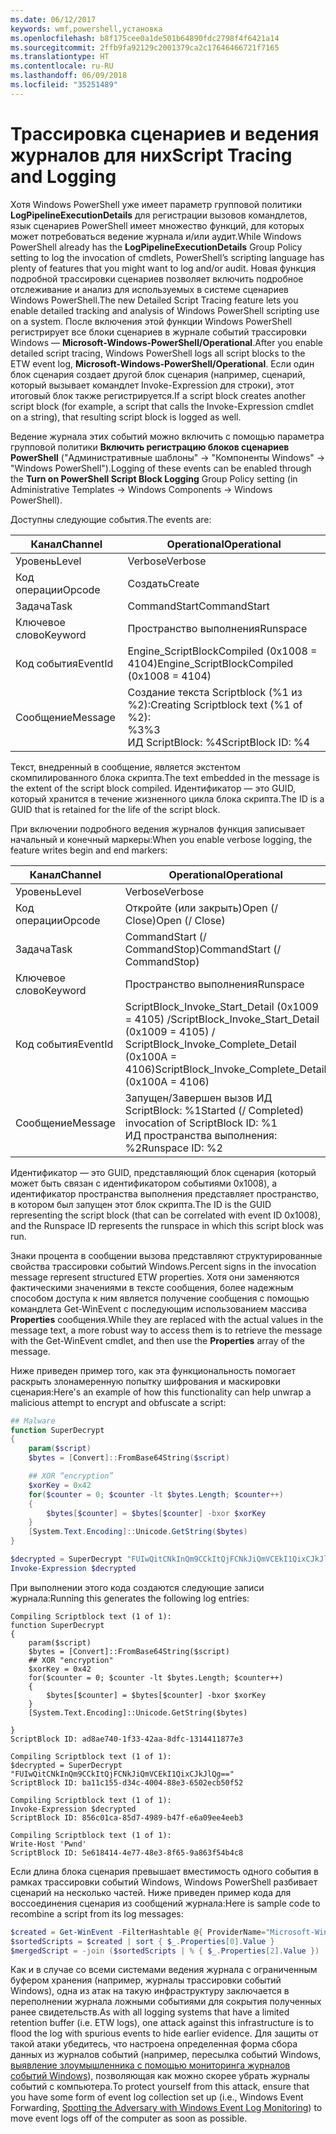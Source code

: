 ```yaml
---
ms.date: 06/12/2017
keywords: wmf,powershell,установка
ms.openlocfilehash: b8f175cee0a1de501b64890fdc2798f4f6421a14
ms.sourcegitcommit: 2ffb9fa92129c2001379ca2c17646466721f7165
ms.translationtype: HT
ms.contentlocale: ru-RU
ms.lasthandoff: 06/09/2018
ms.locfileid: "35251489"
---
```

# <a name="script-tracing-and-logging"></a><span data-ttu-id="3a08a-102">Трассировка сценариев и ведения журналов для них</span><span class="sxs-lookup"><span data-stu-id="3a08a-102">Script Tracing and Logging</span></span>

<span data-ttu-id="3a08a-103">Хотя Windows PowerShell уже имеет параметр групповой политики **LogPipelineExecutionDetails** для регистрации вызовов командлетов, язык сценариев PowerShell имеет множество функций, для которых может потребоваться ведение журнала и/или аудит.</span><span class="sxs-lookup"><span data-stu-id="3a08a-103">While Windows PowerShell already has the **LogPipelineExecutionDetails** Group Policy setting to log the invocation of cmdlets, PowerShell’s scripting language has plenty of features that you might want to log and/or audit.</span></span> <span data-ttu-id="3a08a-104">Новая функция подробной трассировки сценариев позволяет включить подробное отслеживание и анализ для используемых в системе сценариев Windows PowerShell.</span><span class="sxs-lookup"><span data-stu-id="3a08a-104">The new Detailed Script Tracing feature lets you enable detailed tracking and analysis of Windows PowerShell scripting use on a system.</span></span> <span data-ttu-id="3a08a-105">После включения этой функции Windows PowerShell регистрирует все блоки сценариев в журнале событий трассировки Windows — **Microsoft-Windows-PowerShell/Operational**.</span><span class="sxs-lookup"><span data-stu-id="3a08a-105">After you enable detailed script tracing, Windows PowerShell logs all script blocks to the ETW event log, **Microsoft-Windows-PowerShell/Operational**.</span></span> <span data-ttu-id="3a08a-106">Если один блок сценария создает другой блок сценария (например, сценарий, который вызывает командлет Invoke-Expression для строки), этот итоговый блок также регистрируется.</span><span class="sxs-lookup"><span data-stu-id="3a08a-106">If a script block creates another script block (for example, a script that calls the Invoke-Expression cmdlet on a string), that resulting script block is logged as well.</span></span>

<span data-ttu-id="3a08a-107">Ведение журнала этих событий можно включить с помощью параметра групповой политики **Включить регистрацию блоков сценариев PowerShell** ("Административные шаблоны" -> "Компоненты Windows" -> "Windows PowerShell").</span><span class="sxs-lookup"><span data-stu-id="3a08a-107">Logging of these events can be enabled through the **Turn on PowerShell Script Block Logging** Group Policy setting (in Administrative Templates -> Windows Components -> Windows PowerShell).</span></span>

<span data-ttu-id="3a08a-108">Доступны следующие события.</span><span class="sxs-lookup"><span data-stu-id="3a08a-108">The events are:</span></span>

| <span data-ttu-id="3a08a-109">Канал</span><span class="sxs-lookup"><span data-stu-id="3a08a-109">Channel</span></span> | <span data-ttu-id="3a08a-110">Operational</span><span class="sxs-lookup"><span data-stu-id="3a08a-110">Operational</span></span>                                 |
|---------|---------------------------------------------|
| <span data-ttu-id="3a08a-111">Уровень</span><span class="sxs-lookup"><span data-stu-id="3a08a-111">Level</span></span>   | <span data-ttu-id="3a08a-112">Verbose</span><span class="sxs-lookup"><span data-stu-id="3a08a-112">Verbose</span></span>                                     |
| <span data-ttu-id="3a08a-113">Код операции</span><span class="sxs-lookup"><span data-stu-id="3a08a-113">Opcode</span></span>  | <span data-ttu-id="3a08a-114">Создать</span><span class="sxs-lookup"><span data-stu-id="3a08a-114">Create</span></span>                                      |
| <span data-ttu-id="3a08a-115">Задача</span><span class="sxs-lookup"><span data-stu-id="3a08a-115">Task</span></span>    | <span data-ttu-id="3a08a-116">CommandStart</span><span class="sxs-lookup"><span data-stu-id="3a08a-116">CommandStart</span></span>                                |
| <span data-ttu-id="3a08a-117">Ключевое слово</span><span class="sxs-lookup"><span data-stu-id="3a08a-117">Keyword</span></span> | <span data-ttu-id="3a08a-118">Пространство выполнения</span><span class="sxs-lookup"><span data-stu-id="3a08a-118">Runspace</span></span>                                    |
| <span data-ttu-id="3a08a-119">Код события</span><span class="sxs-lookup"><span data-stu-id="3a08a-119">EventId</span></span> | <span data-ttu-id="3a08a-120">Engine_ScriptBlockCompiled (0x1008 = 4104)</span><span class="sxs-lookup"><span data-stu-id="3a08a-120">Engine_ScriptBlockCompiled (0x1008 = 4104)</span></span>  |
| <span data-ttu-id="3a08a-121">Сообщение</span><span class="sxs-lookup"><span data-stu-id="3a08a-121">Message</span></span> | <span data-ttu-id="3a08a-122">Создание текста Scriptblock (%1 из %2):</span><span class="sxs-lookup"><span data-stu-id="3a08a-122">Creating Scriptblock text (%1 of %2):</span></span> </br> <span data-ttu-id="3a08a-123">%3</span><span class="sxs-lookup"><span data-stu-id="3a08a-123">%3</span></span> </br> <span data-ttu-id="3a08a-124">ИД ScriptBlock: %4</span><span class="sxs-lookup"><span data-stu-id="3a08a-124">ScriptBlock ID: %4</span></span> |


<span data-ttu-id="3a08a-125">Текст, внедренный в сообщение, является экстентом скомпилированного блока скрипта.</span><span class="sxs-lookup"><span data-stu-id="3a08a-125">The text embedded in the message is the extent of the script block compiled.</span></span> <span data-ttu-id="3a08a-126">Идентификатор — это GUID, который хранится в течение жизненного цикла блока скрипта.</span><span class="sxs-lookup"><span data-stu-id="3a08a-126">The ID is a GUID that is retained for the life of the script block.</span></span>

<span data-ttu-id="3a08a-127">При включении подробного ведения журналов функция записывает начальный и конечный маркеры:</span><span class="sxs-lookup"><span data-stu-id="3a08a-127">When you enable verbose logging, the feature writes begin and end markers:</span></span>

| <span data-ttu-id="3a08a-128">Канал</span><span class="sxs-lookup"><span data-stu-id="3a08a-128">Channel</span></span> | <span data-ttu-id="3a08a-129">Operational</span><span class="sxs-lookup"><span data-stu-id="3a08a-129">Operational</span></span>                                            |
|---------|--------------------------------------------------------|
| <span data-ttu-id="3a08a-130">Уровень</span><span class="sxs-lookup"><span data-stu-id="3a08a-130">Level</span></span>   | <span data-ttu-id="3a08a-131">Verbose</span><span class="sxs-lookup"><span data-stu-id="3a08a-131">Verbose</span></span>                                                |
| <span data-ttu-id="3a08a-132">Код операции</span><span class="sxs-lookup"><span data-stu-id="3a08a-132">Opcode</span></span>  | <span data-ttu-id="3a08a-133">Откройте (или закрыть)Open (/ Close)</span><span class="sxs-lookup"><span data-stu-id="3a08a-133">Open (/ Close)</span></span>                                         |
| <span data-ttu-id="3a08a-134">Задача</span><span class="sxs-lookup"><span data-stu-id="3a08a-134">Task</span></span>    | <span data-ttu-id="3a08a-135">CommandStart (/ CommandStop)</span><span class="sxs-lookup"><span data-stu-id="3a08a-135">CommandStart (/ CommandStop)</span></span>                           |
| <span data-ttu-id="3a08a-136">Ключевое слово</span><span class="sxs-lookup"><span data-stu-id="3a08a-136">Keyword</span></span> | <span data-ttu-id="3a08a-137">Пространство выполнения</span><span class="sxs-lookup"><span data-stu-id="3a08a-137">Runspace</span></span>                                               |
| <span data-ttu-id="3a08a-138">Код события</span><span class="sxs-lookup"><span data-stu-id="3a08a-138">EventId</span></span> | <span data-ttu-id="3a08a-139">ScriptBlock\_Invoke\_Start\_Detail (0x1009 = 4105) /</span><span class="sxs-lookup"><span data-stu-id="3a08a-139">ScriptBlock\_Invoke\_Start\_Detail (0x1009 = 4105) /</span></span> </br> <span data-ttu-id="3a08a-140">ScriptBlock\_Invoke\_Complete\_Detail (0x100A = 4106)</span><span class="sxs-lookup"><span data-stu-id="3a08a-140">ScriptBlock\_Invoke\_Complete\_Detail (0x100A = 4106)</span></span> |
| <span data-ttu-id="3a08a-141">Сообщение</span><span class="sxs-lookup"><span data-stu-id="3a08a-141">Message</span></span> | <span data-ttu-id="3a08a-142">Запущен/Завершен вызов ИД ScriptBlock: %1</span><span class="sxs-lookup"><span data-stu-id="3a08a-142">Started (/ Completed) invocation of ScriptBlock ID: %1</span></span> </br> <span data-ttu-id="3a08a-143">ИД пространства выполнения: %2</span><span class="sxs-lookup"><span data-stu-id="3a08a-143">Runspace ID: %2</span></span> |

<span data-ttu-id="3a08a-144">Идентификатор — это GUID, представляющий блок сценария (который может быть связан с идентификатором событиями 0x1008), а идентификатор пространства выполнения представляет пространство, в котором был запущен этот блок скрипта.</span><span class="sxs-lookup"><span data-stu-id="3a08a-144">The ID is the GUID representing the script block (that can be correlated with event ID 0x1008), and the Runspace ID represents the runspace in which this script block was run.</span></span>

<span data-ttu-id="3a08a-145">Знаки процента в сообщении вызова представляют структурированные свойства трассировки событий Windows.</span><span class="sxs-lookup"><span data-stu-id="3a08a-145">Percent signs in the invocation message represent structured ETW properties.</span></span> <span data-ttu-id="3a08a-146">Хотя они заменяются фактическими значениями в тексте сообщения, более надежным способом доступа к ним является получение сообщения с помощью командлета Get-WinEvent с последующим использованием массива **Properties** сообщения.</span><span class="sxs-lookup"><span data-stu-id="3a08a-146">While they are replaced with the actual values in the message text, a more robust way to access them is to retrieve the message with the Get-WinEvent cmdlet, and then use the **Properties** array of the message.</span></span>

<span data-ttu-id="3a08a-147">Ниже приведен пример того, как эта функциональность помогает раскрыть злонамеренную попытку шифрования и маскировки сценария:</span><span class="sxs-lookup"><span data-stu-id="3a08a-147">Here's an example of how this functionality can help unwrap a malicious attempt to encrypt and obfuscate a script:</span></span>

```powershell
## Malware
function SuperDecrypt
{
    param($script)
    $bytes = [Convert]::FromBase64String($script)

    ## XOR “encryption”
    $xorKey = 0x42
    for($counter = 0; $counter -lt $bytes.Length; $counter++)
    {
        $bytes[$counter] = $bytes[$counter] -bxor $xorKey
    }
    [System.Text.Encoding]::Unicode.GetString($bytes)
}

$decrypted = SuperDecrypt "FUIwQitCNkInQm9CCkItQjFCNkJiQmVCEkI1QixCJkJlQg=="
Invoke-Expression $decrypted
```

<span data-ttu-id="3a08a-148">При выполнении этого кода создаются следующие записи журнала:</span><span class="sxs-lookup"><span data-stu-id="3a08a-148">Running this generates the following log entries:</span></span>

```
Compiling Scriptblock text (1 of 1):
function SuperDecrypt
{
    param($script)
    $bytes = [Convert]::FromBase64String($script)
    ## XOR "encryption"
    $xorKey = 0x42
    for($counter = 0; $counter -lt $bytes.Length; $counter++)
    {
        $bytes[$counter] = $bytes[$counter] -bxor $xorKey
    }
    [System.Text.Encoding]::Unicode.GetString($bytes)

}
ScriptBlock ID: ad8ae740-1f33-42aa-8dfc-1314411877e3

Compiling Scriptblock text (1 of 1):
$decrypted = SuperDecrypt "FUIwQitCNkInQm9CCkItQjFCNkJiQmVCEkI1QixCJkJlQg=="
ScriptBlock ID: ba11c155-d34c-4004-88e3-6502ecb50f52

Compiling Scriptblock text (1 of 1):
Invoke-Expression $decrypted
ScriptBlock ID: 856c01ca-85d7-4989-b47f-e6a09ee4eeb3

Compiling Scriptblock text (1 of 1):
Write-Host 'Pwnd'
ScriptBlock ID: 5e618414-4e77-48e3-8f65-9a863f54b4c8
```

Если длина блока сценария превышает вместимость одного события в рамках трассировки событий Windows, Windows PowerShell разбивает сценарий на несколько частей. <span data-ttu-id="3a08a-150">Ниже приведен пример кода для воссоединения сценария из сообщений журнала:</span><span class="sxs-lookup"><span data-stu-id="3a08a-150">Here is sample code to recombine a script from its log messages:</span></span>

```powershell
$created = Get-WinEvent -FilterHashtable @{ ProviderName="Microsoft-Windows-PowerShell"; Id = 4104 } | Where-Object { $_.<...> }
$sortedScripts = $created | sort { $_.Properties[0].Value }
$mergedScript = -join ($sortedScripts | % { $_.Properties[2].Value })
```

<span data-ttu-id="3a08a-151">Как и в случае со всеми системами ведения журнала с ограниченным буфером хранения (например, журналы трассировки событий Windows), одна из атак на такую инфраструктуру заключается в переполнении журнала ложными событиями для сокрытия полученных ранее свидетельств.</span><span class="sxs-lookup"><span data-stu-id="3a08a-151">As with all logging systems that have a limited retention buffer (i.e. ETW logs), one attack against this infrastructure is to flood the log with spurious events to hide earlier evidence.</span></span> <span data-ttu-id="3a08a-152">Для защиты от такой атаки убедитесь, что настроена определенная форма сбора данных из журналов событий (например, пересылка событий Windows, [выявление злоумышленника с помощью мониторинга журналов событий Windows](https://www.iad.gov/iad/library/reports/spotting-the-adversary-with-windows-event-log-monitoring.cfm)), позволяющая как можно скорее убрать журналы событий с компьютера.</span><span class="sxs-lookup"><span data-stu-id="3a08a-152">To protect yourself from this attack, ensure that you have some form of event log collection set up (i.e., Windows Event Forwarding, [Spotting the Adversary with Windows Event Log Monitoring](https://www.iad.gov/iad/library/reports/spotting-the-adversary-with-windows-event-log-monitoring.cfm)) to move event logs off of the computer as soon as possible.</span></span>
